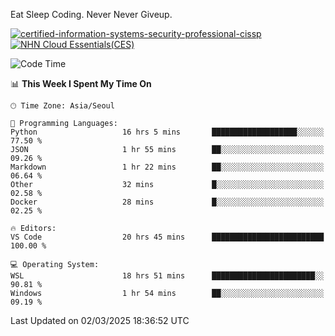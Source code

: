 Eat Sleep Coding.
Never Never Giveup.

[![certified-information-systems-security-professional-cissp](https://github.com/user-attachments/assets/d259884f-7f9a-4d80-a663-6968ead7464a)](https://www.credly.com/badges/f394a010-85a0-450b-9136-8043af01d71c/public_url)
[![NHN Cloud Essentials(CES)](https://github.com/user-attachments/assets/f405dcae-c923-424d-927f-e993bac10fa9)](https://www.nhncloud.com/kr/edu/certification/search)


<!--START_SECTION:waka-->
![Code Time](http://img.shields.io/badge/Code%20Time-3%2C927%20hrs%2038%20mins-blue)

📊 **This Week I Spent My Time On** 

```text
🕑︎ Time Zone: Asia/Seoul

💬 Programming Languages: 
Python                   16 hrs 5 mins       ███████████████████░░░░░░   77.50 % 
JSON                     1 hr 55 mins        ██░░░░░░░░░░░░░░░░░░░░░░░   09.26 % 
Markdown                 1 hr 22 mins        ██░░░░░░░░░░░░░░░░░░░░░░░   06.64 % 
Other                    32 mins             █░░░░░░░░░░░░░░░░░░░░░░░░   02.58 % 
Docker                   28 mins             █░░░░░░░░░░░░░░░░░░░░░░░░   02.25 % 

🔥 Editors: 
VS Code                  20 hrs 45 mins      █████████████████████████   100.00 % 

💻 Operating System: 
WSL                      18 hrs 51 mins      ███████████████████████░░   90.81 % 
Windows                  1 hr 54 mins        ██░░░░░░░░░░░░░░░░░░░░░░░   09.19 % 
```


 Last Updated on 02/03/2025 18:36:52 UTC
<!--END_SECTION:waka-->
